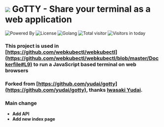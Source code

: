 # ![](https://raw.githubusercontent.com/webkubectl/gotty/master/resources/favicon.png) GoTTY - Share your terminal as a web application

![Powered By](https://img.shields.io/badge/Powered%20By-FIT2CLOUD-blueviolet)
![License](https://img.shields.io/badge/License-MIT-red)
![Golang](https://img.shields.io/badge/golang-1.12-brightgreen)
![Total visitor](https://visitor-count-badge.herokuapp.com/total.svg?repo_id=webkubectl-gotty)
![Visitors in today](https://visitor-count-badge.herokuapp.com/today.svg?repo_id=webkubectl-gotty)

### This project is used in [https://github.com/webkubectl/webkubectl](https://github.com/webkubectl/webkubectl/blob/master/Dockerfile#L9)  to run a JavaScript based terminal on web browsers

### Forked from [https://github.com/yudai/gotty](https://github.com/yudai/gotty), thanks [Iwasaki Yudai](https://github.com/yudai/gotty).

### Main change
-  **Add API**
-  **Add new index page**
